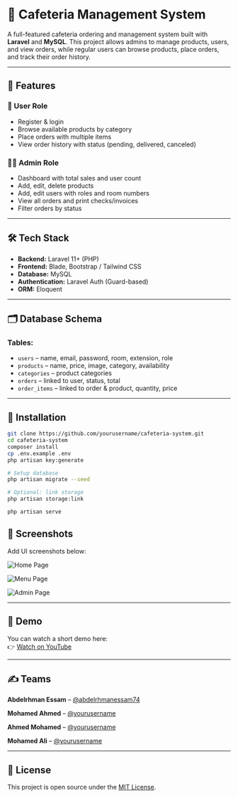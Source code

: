 
# 🥗 Cafeteria Management System

A full-featured cafeteria ordering and management system built with **Laravel** and **MySQL**. This project allows admins to manage products, users, and view orders, while regular users can browse products, place orders, and track their order history.

---

## 📌 Features

### 👤 User Role
- Register & login
- Browse available products by category
- Place orders with multiple items
- View order history with status (pending, delivered, canceled)

### 🧑‍💼 Admin Role
- Dashboard with total sales and user count
- Add, edit, delete products
- Add, edit users with roles and room numbers
- View all orders and print checks/invoices
- Filter orders by status

---

## 🛠️ Tech Stack

- **Backend:** Laravel 11+ (PHP)
- **Frontend:** Blade, Bootstrap / Tailwind CSS
- **Database:** MySQL
- **Authentication:** Laravel Auth (Guard-based)
- **ORM:** Eloquent

---

## 🗂️ Database Schema

### Tables:
- `users` – name, email, password, room, extension, role
- `products` – name, price, image, category, availability
- `categories` – product categories
- `orders` – linked to user, status, total
- `order_items` – linked to order & product, quantity, price

---

## 🔧 Installation

```bash
git clone https://github.com/yourusername/cafeteria-system.git
cd cafeteria-system
composer install
cp .env.example .env
php artisan key:generate

# Setup database
php artisan migrate --seed

# Optional: link storage
php artisan storage:link

php artisan serve
```

## 📸 Screenshots

Add UI screenshots below:

![Home Page](https://github.com/user-attachments/assets/b7d2f01c-6829-42e9-9ed9-154e803a53f9)

![Menu Page](https://github.com/user-attachments/assets/0eda7adc-058d-4f80-b486-489327733f82)

![Admin Page](https://github.com/user-attachments/assets/b7bf3f00-60fc-4137-b71d-191435620224)

---

## 🎥 Demo

You can watch a short demo here:  
👉 [Watch on YouTube](https://www.youtube.com/your-demo-link)

---

## ✍️ Teams
**Abdelrhman Essam** – [@abdelrhmanessam74]([https://www.linkedin.com/in/yourusername])

**Mohamed Ahmed** – [@yourusername](https://www.linkedin.com/in/yourusername)

**Ahmed Mohamed** – [@yourusername](https://www.linkedin.com/in/yourusername)

**Mohamed Ali** – [@yourusername](https://www.linkedin.com/in/yourusername)

---

## 🌟 License

This project is open source under the [MIT License](LICENSE).

